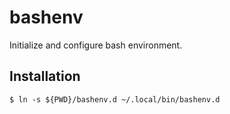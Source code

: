 bashenv
=======

Initialize and configure bash environment.

## Installation ##

    $ ln -s ${PWD}/bashenv.d ~/.local/bin/bashenv.d
